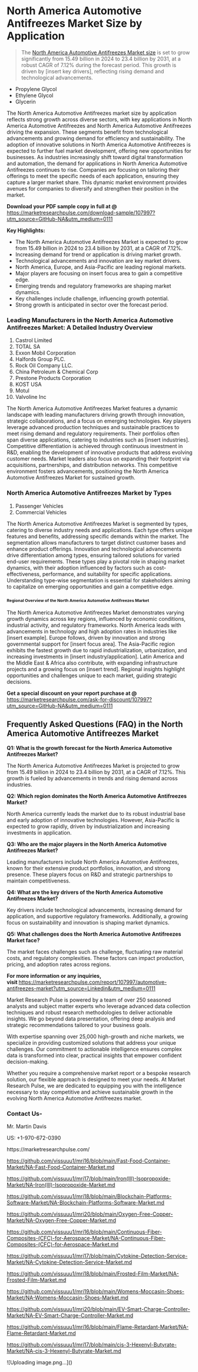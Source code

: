 <h1>North America Automotive Antifreezes Market&nbsp;Size by Application</h1><blockquote><p>The <a href="https://marketresearchpulse.com/download-sample/107997?utm_source=GitHub-NA&amp;utm_medium=0111">North America Automotive Antifreezes Market size</a> is set to grow significantly from 15.49 billion in 2024 to 23.4 billion by 2031, at a robust CAGR of 7.12% during the forecast period. This growth is driven by [insert key drivers], reflecting rising demand and technological advancements.</p></blockquote><ul><li>Propylene Glycol<li> Ethylene Glycol<li> Glycerin</li></ul><p>The North America Automotive Antifreezes market size by application reflects strong growth across diverse sectors, with key applications in North America Automotive Antifreezes and North America Automotive Antifreezes driving the expansion. These segments benefit from technological advancements and growing demand for efficiency and sustainability. The adoption of innovative solutions in North America Automotive Antifreezes is expected to further fuel market development, offering new opportunities for businesses. As industries increasingly shift toward digital transformation and automation, the demand for applications in North America Automotive Antifreezes continues to rise. Companies are focusing on tailoring their offerings to meet the specific needs of each application, ensuring they capture a larger market share. This dynamic market environment provides avenues for companies to diversify and strengthen their position in the market.</p><p><strong>Download your PDF sample copy in full at @ </strong><a href="https://marketresearchpulse.com/download-sample/107997?utm_source=GitHub-NA&amp;utm_medium=0111">https://marketresearchpulse.com/download-sample/107997?utm_source=GitHub-NA&amp;utm_medium=0111</a></p><p><strong>Key Highlights: </strong></p><ul><li>The North America Automotive Antifreezes Market is expected to grow from 15.49 billion in 2024 to 23.4 billion by 2031, at a CAGR of 7.12%.</li><li>Increasing demand for trend or application is driving market growth.</li><li>Technological advancements and innovation are key market drivers.</li><li>North America, Europe, and Asia-Pacific are leading regional markets.</li><li>Major players are focusing on insert focus area to gain a competitive edge.</li><li>Emerging trends and regulatory frameworks are shaping market dynamics.</li><li>Key challenges include challenge, influencing growth potential.</li><li>Strong growth is anticipated in sector over the forecast period.</li></ul><h3>Leading Manufacturers in the North America Automotive Antifreezes Market: A Detailed Industry Overview</h3><ol><li>Castrol Limited</li><li>TOTAL SA</li><li>Exxon Mobil Corporation</li><li>Halfords Group PLC.</li><li>Rock Oil Company LLC.</li><li>China Petroleum & Chemical Corp</li><li>Prestone Products Corporation</li><li>KOST USA</li><li>Motul</li><li>Valvoline Inc</li></ol><div class="flex max-w-full flex-col flex-grow"><div class="min-h-8 text-message flex w-full flex-col items-end gap-2 whitespace-normal break-words [.text-message+&amp;]:mt-5" dir="auto" data-message-author-role="assistant" data-message-id="fd8432e4-4910-450d-b182-61b7bfb0a01f" data-message-model-slug="gpt-4o"><div class="flex w-full flex-col gap-1 empty:hidden first:pt-[3px]"><div class="markdown prose w-full break-words dark:prose-invert light"><p>The North America Automotive Antifreezes Market features a dynamic landscape with leading manufacturers driving growth through innovation, strategic collaborations, and a focus on emerging technologies. Key players leverage advanced production techniques and sustainable practices to meet rising demand and regulatory requirements. Their portfolios often span diverse applications, catering to industries such as [insert industries]. Competitive differentiation is achieved through continuous investment in R&amp;D, enabling the development of innovative products that address evolving customer needs. Market leaders also focus on expanding their footprint via acquisitions, partnerships, and distribution networks. This competitive environment fosters advancements, positioning the North America Automotive Antifreezes Market for sustained growth.</p></div></div></div></div><h3>North America Automotive Antifreezes Market by Types</h3><ol><li>Passenger Vehicles<li> Commercial Vehicles</li></ol><div class="flex max-w-full flex-col flex-grow"><div class="min-h-8 text-message flex w-full flex-col items-end gap-2 whitespace-normal break-words [.text-message+&amp;]:mt-5" dir="auto" data-message-author-role="assistant" data-message-id="084470be-0bb7-4664-bddf-5156b4f41249" data-message-model-slug="gpt-4o-mini"><div class="flex w-full flex-col gap-1 empty:hidden first:pt-[3px]"><div class="markdown prose w-full break-words dark:prose-invert light"><p>The North America Automotive Antifreezes Market is segmented by types, catering to diverse industry needs and applications. Each type offers unique features and benefits, addressing specific demands within the market. The segmentation allows manufacturers to target distinct customer bases and enhance product offerings. Innovation and technological advancements drive differentiation among types, ensuring tailored solutions for varied end-user requirements. These types play a pivotal role in shaping market dynamics, with their adoption influenced by factors such as cost-effectiveness, performance, and suitability for specific applications. Understanding type-wise segmentation is essential for stakeholders aiming to capitalize on emerging opportunities and gain a competitive edge.</p></div></div></div></div><h3><span style="font-size: 11px;">Regional Overview of the North America Automotive Antifreezes Market</span></h3><div class="flex max-w-full flex-col flex-grow"><div class="min-h-8 text-message flex w-full flex-col items-end gap-2 whitespace-normal break-words [.text-message+&amp;]:mt-5" dir="auto" data-message-author-role="assistant" data-message-id="e9038762-ce64-4e30-91c9-9bd413514231" data-message-model-slug="gpt-4o-mini"><div class="flex w-full flex-col gap-1 empty:hidden first:pt-[3px]"><div class="markdown prose w-full break-words dark:prose-invert light"><p>The North America Automotive Antifreezes Market demonstrates varying growth dynamics across key regions, influenced by economic conditions, industrial activity, and regulatory frameworks. North America leads with advancements in technology and high adoption rates in industries like [insert example]. Europe follows, driven by innovation and strong governmental support for [insert focus area]. The Asia-Pacific region exhibits the fastest growth due to rapid industrialization, urbanization, and increasing investments in [insert industry/application]. Latin America and the Middle East &amp; Africa also contribute, with expanding infrastructure projects and a growing focus on [insert trend]. Regional insights highlight opportunities and challenges unique to each market, guiding strategic decisions.</p></div></div></div></div><p><strong>Get a special discount on your report purchase at @ </strong><a href="https://marketresearchpulse.com/ask-for-discount/107997?utm_source=GitHub-NA&amp;utm_medium=0111">https://marketresearchpulse.com/ask-for-discount/107997?utm_source=GitHub-NA&amp;utm_medium=0111</a></p><h2>Frequently Asked Questions (FAQ) in the North America Automotive Antifreezes Market</h2><p><strong>Q1: What is the growth forecast for the North America Automotive Antifreezes Market?</strong></p><p>The North America Automotive Antifreezes Market is projected to grow from 15.49 billion in 2024 to 23.4 billion by 2031, at a CAGR of 7.12%. This growth is fueled by advancements in trends and rising demand across industries.</p><p><strong>Q2: Which region dominates the North America Automotive Antifreezes Market?</strong></p><p>North America currently leads the market due to its robust industrial base and early adoption of innovative technologies. However, Asia-Pacific is expected to grow rapidly, driven by industrialization and increasing investments in application.</p><p><strong>Q3: Who are the major players in the North America Automotive Antifreezes Market?</strong></p><p>Leading manufacturers include North America Automotive Antifreezes, known for their extensive product portfolios, innovation, and strong presence. These players focus on R&amp;D and strategic partnerships to maintain competitiveness.</p><p><strong>Q4: What are the key drivers of the North America Automotive Antifreezes Market?</strong></p><p>Key drivers include technological advancements, increasing demand for application, and supportive regulatory frameworks. Additionally, a growing focus on sustainability and innovation is shaping market dynamics.</p><p><strong>Q5: What challenges does the North America Automotive Antifreezes Market face?</strong></p><p>The market faces challenges such as challenge, fluctuating raw material costs, and regulatory complexities. These factors can impact production, pricing, and adoption rates across regions.</p><p><strong>For more information or any inquiries, visit&nbsp;</strong><a href="https://marketresearchpulse.com/report/107997/automotive-antifreezes-market?utm_source=Linkedin&utm_medium=0111">https://marketresearchpulse.com/report/107997/automotive-antifreezes-market?utm_source=Linkedin&utm_medium=0111</a></p><p>Market Research Pulse is powered by a team of over 250 seasoned analysts and subject matter experts who leverage advanced data collection techniques and robust research methodologies to deliver actionable insights. We go beyond data presentation, offering deep analysis and strategic recommendations tailored to your business goals.</p><p>With expertise spanning over 25,000 high-growth and niche markets, we specialize in providing customized solutions that address your unique challenges. Our commitment to actionable intelligence ensures complex data is transformed into clear, practical insights that empower confident decision-making.</p><p>Whether you require a comprehensive market report or a bespoke research solution, our flexible approach is designed to meet your needs. At Market Research Pulse, we are dedicated to equipping you with the intelligence necessary to stay competitive and achieve sustainable growth in the evolving North America Automotive Antifreezes market.</p><h3><strong>Contact Us-</strong></h3><p>Mr. Martin Davis</p><p>US: +1-970-672-0390</p><p>https://marketresearchpulse.com/</p><p><a href="https://github.com/vissuuu1/mri16/blob/main/Fast-Food-Container-Market/NA-Fast-Food-Container-Market.md">https://github.com/vissuuu1/mri16/blob/main/Fast-Food-Container-Market/NA-Fast-Food-Container-Market.md</a></p><p><a href="https://github.com/vissuuu1/mri17/blob/main/Iron(III)-Isopropoxide-Market/NA-Iron(III)-Isopropoxide-Market.md">https://github.com/vissuuu1/mri17/blob/main/Iron(III)-Isopropoxide-Market/NA-Iron(III)-Isopropoxide-Market.md</a></p><p><a href="https://github.com/vissuuu1/mri18/blob/main/Blockchain-Platforms-Software-Market/NA-Blockchain-Platforms-Software-Market.md">https://github.com/vissuuu1/mri18/blob/main/Blockchain-Platforms-Software-Market/NA-Blockchain-Platforms-Software-Market.md</a></p><p><a href="https://github.com/vissuuu1/mri20/blob/main/Oxygen-Free-Copper-Market/NA-Oxygen-Free-Copper-Market.md">https://github.com/vissuuu1/mri20/blob/main/Oxygen-Free-Copper-Market/NA-Oxygen-Free-Copper-Market.md</a></p><p><a href="https://github.com/vissuuu1/mri16/blob/main/Continuous-Fiber-Composites-(CFC)-for-Aerospace-Market/NA-Continuous-Fiber-Composites-(CFC)-for-Aerospace-Market.md">https://github.com/vissuuu1/mri16/blob/main/Continuous-Fiber-Composites-(CFC)-for-Aerospace-Market/NA-Continuous-Fiber-Composites-(CFC)-for-Aerospace-Market.md</a></p><p><a href="https://github.com/vissuuu1/mri17/blob/main/Cytokine-Detection-Service-Market/NA-Cytokine-Detection-Service-Market.md">https://github.com/vissuuu1/mri17/blob/main/Cytokine-Detection-Service-Market/NA-Cytokine-Detection-Service-Market.md</a></p><p><a href="https://github.com/vissuuu1/mri18/blob/main/Frosted-Film-Market/NA-Frosted-Film-Market.md">https://github.com/vissuuu1/mri18/blob/main/Frosted-Film-Market/NA-Frosted-Film-Market.md</a></p><p><a href="https://github.com/vissuuu1/mri19/blob/main/Womens-Moccasin-Shoes-Market/NA-Womens-Moccasin-Shoes-Market.md">https://github.com/vissuuu1/mri19/blob/main/Womens-Moccasin-Shoes-Market/NA-Womens-Moccasin-Shoes-Market.md</a></p><p><a href="https://github.com/vissuuu1/mri20/blob/main/EV-Smart-Charge-Controller-Market/NA-EV-Smart-Charge-Controller-Market.md">https://github.com/vissuuu1/mri20/blob/main/EV-Smart-Charge-Controller-Market/NA-EV-Smart-Charge-Controller-Market.md</a></p><p><a href="https://github.com/vissuuu1/mri16/blob/main/Flame-Retardant-Market/NA-Flame-Retardant-Market.md">https://github.com/vissuuu1/mri16/blob/main/Flame-Retardant-Market/NA-Flame-Retardant-Market.md</a></p><p><a href="https://github.com/vissuuu1/mri17/blob/main/cis-3-Hexenyl-Butyrate-Market/NA-cis-3-Hexenyl-Butyrate-Market.md">https://github.com/vissuuu1/mri17/blob/main/cis-3-Hexenyl-Butyrate-Market/NA-cis-3-Hexenyl-Butyrate-Market.md</a></p>
![Uploading image.png…]()
